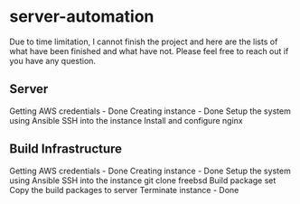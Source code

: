 # server-automation

Due to time limitation, I cannot finish the project and here are the lists of what have been finished and what have not. Please feel free to reach out if you have any question.

## Server
Getting AWS credentials - Done
Creating instance - Done
Setup the system using Ansible
SSH into the instance
Install and configure nginx

## Build Infrastructure
Getting AWS credentials - Done
Creating instance - Done
Setup the system using Ansible
SSH into the instance
git clone freebsd
Build package set
Copy the build packages to server
Terminate instance - Done
